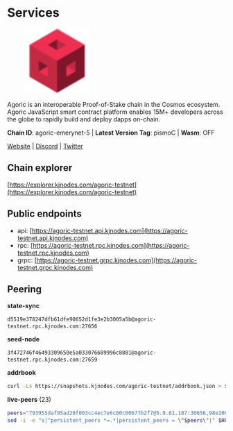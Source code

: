 # Services

<figure><img src="https://raw.githubusercontent.com/kj89/cosmos-images/main/logos/agoric.png" width="150" alt=""><figcaption></figcaption></figure>

Agoric is an interoperable Proof-of-Stake chain in the Cosmos ecosystem.  Agoric JavaScript smart contract platform enables 15M+ developers across the  globe to rapidly build and deploy dapps on-chain.

**Chain ID**: agoric-emerynet-5 | **Latest Version Tag**: pismoC | **Wasm**: OFF

[Website](https://agoric.com) | [Discord](https://discord.com/invite/qDW8DRes4s) | [Twitter](https://twitter.com/agoric)




## Chain explorer
[https://explorer.kjnodes.com/agoric-testnet](https://explorer.kjnodes.com/agoric-testnet)

## Public endpoints

* api: [https://agoric-testnet.api.kjnodes.com](https://agoric-testnet.api.kjnodes.com)
* rpc: [https://agoric-testnet.rpc.kjnodes.com](https://agoric-testnet.rpc.kjnodes.com)
* grpc: [https://agoric-testnet.grpc.kjnodes.com](https://agoric-testnet.grpc.kjnodes.com)

## Peering

**state-sync**

```text
d5519e378247dfb61dfe90652d1fe3e2b3005a5b@agoric-testnet.rpc.kjnodes.com:27656
```

**seed-node**

```text
3f472746f46493309650e5a033076689996c8881@agoric-testnet.rpc.kjnodes.com:27659
```

**addrbook**
```bash
curl -Ls https://snapshots.kjnodes.com/agoric-testnet/addrbook.json > $HOME/.agoric/config/addrbook.json
```

**live-peers** (23)
```bash
peers="793955daf95ad29f003cc4ec7e6c60c00677b2f7@5.9.81.187:30656,98e1069b1cfc445e377eda6a0eadd94f7877065d@162.55.169.76:26656,6644a86094a0cb0152f83aed74357c439657770b@185.239.209.79:26656,7b1cafa0879374125c623d854bcc0cb9cd98729e@185.213.25.151:26656,a5b991654d0723e038d3723b1345b2a288d49146@38.242.156.28:26656,4dee5e4456307469d037c35eb0157f1f252b3f99@135.181.35.255:26656,42084028a65c5d609793ffc618d1dcbf374fc301@65.109.28.219:14456,8dfb920cdc2eba42b688f44fdd26e12dabfbb6a9@95.217.130.111:27656,32f7fbecd40b420d592ac460703c4ac647875566@65.109.23.238:26656,70ac007461e0d912aeba6eda56ac3fed7d3087f8@135.181.85.31:26656,a49d469686e32f6490b56a2a693e83c130f3ee2a@144.76.145.151:26656,a350a919fc1295f441732b4264c6603983f720e5@35.238.67.135:26656,d5519e378247dfb61dfe90652d1fe3e2b3005a5b@65.109.68.190:27656,3f4e87ddb2e61fdd01398c071fa986259f096334@209.34.206.46:26656,a3a1e6c7a9ceec632c22769a9e369d05a796dc24@65.108.79.246:26709,980583e1dfd16988b6fdb22dd733f3260c535e45@192.241.137.132:26656,a875ef614b3902dd567be2076f18239681f24e35@82.100.58.112:26656,c72d05f83b53dc7f6c55d7d3e67c304716d27d80@116.202.227.117:27656,6f9e22eba0130f1a29c25e28beeae69b2621a403@35.226.248.0:26656,d238a541e480e06269107449a70b1178ef49aba7@34.69.172.140:26656,a73444541956b994f804f6fcf2a26d2c3c9865a3@34.67.210.29:26656,a21bd5ae7488c18d7e6387f20ae0484acb70be01@13.215.217.74:26656,3c2abc308efdc63be1801bbb1b40900ada13349b@34.30.233.82:26656"
sed -i -e "s|^persistent_peers *=.*|persistent_peers = \"$peers\"|" $HOME/.agoric/config/config.toml
```
